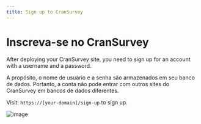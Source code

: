```yaml
---
title: Sign up to CranSurvey
---
```


# Inscreva-se no CranSurvey

After deploying your CranSurvey site, you need to sign up for an account with a username and a password.

A propósito, o nome de usuário e a senha são armazenados em seu banco de dados. Portanto, a conta não pode entrar com outros sites do CranSurvey em bancos de dados diferentes.

Visit: `https://[your-domain]/sign-up` to sign up.

![image](https://github.com/ocoke/csur-site/assets/71591824/6fd03d84-8943-4bf5-8105-e9b615b9cd80)
